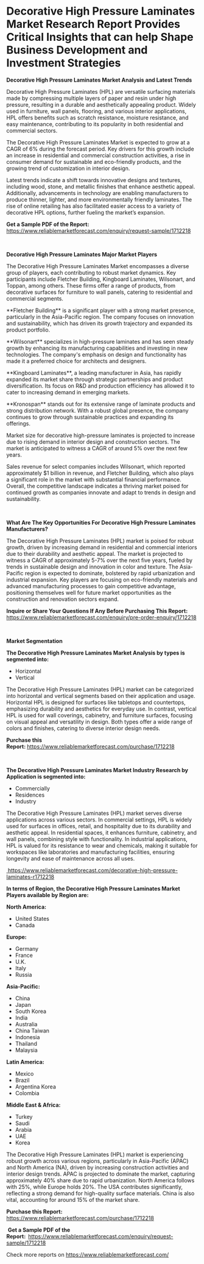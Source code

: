 <p><h1>Decorative High Pressure Laminates Market Research Report Provides Critical Insights that can help Shape Business Development and Investment Strategies</h1></p><p><strong>Decorative High Pressure Laminates Market Analysis and Latest Trends</strong></p>
<p><p>Decorative High Pressure Laminates (HPL) are versatile surfacing materials made by compressing multiple layers of paper and resin under high pressure, resulting in a durable and aesthetically appealing product. Widely used in furniture, wall panels, flooring, and various interior applications, HPL offers benefits such as scratch resistance, moisture resistance, and easy maintenance, contributing to its popularity in both residential and commercial sectors.</p><p>The Decorative High Pressure Laminates Market is expected to grow at a CAGR of 6% during the forecast period. Key drivers for this growth include an increase in residential and commercial construction activities, a rise in consumer demand for sustainable and eco-friendly products, and the growing trend of customization in interior design. </p><p>Latest trends indicate a shift towards innovative designs and textures, including wood, stone, and metallic finishes that enhance aesthetic appeal. Additionally, advancements in technology are enabling manufacturers to produce thinner, lighter, and more environmentally friendly laminates. The rise of online retailing has also facilitated easier access to a variety of decorative HPL options, further fueling the market’s expansion.</p></p>
<p><strong>Get a Sample PDF of the Report:&nbsp;</strong> <a href="https://www.reliablemarketforecast.com/enquiry/request-sample/1712218?utm_campaign=2299&utm_medium=2&utm_source=Github&utm_content=ia&utm_term=28032025&utm_id=decorative-high-pressure-laminates">https://www.reliablemarketforecast.com/enquiry/request-sample/1712218</a></p>
<p>&nbsp;</p>
<p><strong>Decorative High Pressure Laminates Major Market Players</strong></p>
<p><p>The Decorative High Pressure Laminates Market encompasses a diverse group of players, each contributing to robust market dynamics. Key participants include Fletcher Building, Kingboard Laminates, Wilsonart, and Toppan, among others. These firms offer a range of products, from decorative surfaces for furniture to wall panels, catering to residential and commercial segments.</p><p>**Fletcher Building** is a significant player with a strong market presence, particularly in the Asia-Pacific region. The company focuses on innovation and sustainability, which has driven its growth trajectory and expanded its product portfolio. </p><p>**Wilsonart** specializes in high-pressure laminates and has seen steady growth by enhancing its manufacturing capabilities and investing in new technologies. The company's emphasis on design and functionality has made it a preferred choice for architects and designers.</p><p>**Kingboard Laminates**, a leading manufacturer in Asia, has rapidly expanded its market share through strategic partnerships and product diversification. Its focus on R&D and production efficiency has allowed it to cater to increasing demand in emerging markets.</p><p>**Kronospan** stands out for its extensive range of laminate products and strong distribution network. With a robust global presence, the company continues to grow through sustainable practices and expanding its offerings.</p><p>Market size for decorative high-pressure laminates is projected to increase due to rising demand in interior design and construction sectors. The market is anticipated to witness a CAGR of around 5% over the next few years.</p><p>Sales revenue for select companies includes Wilsonart, which reported approximately $1 billion in revenue, and Fletcher Building, which also plays a significant role in the market with substantial financial performance. Overall, the competitive landscape indicates a thriving market poised for continued growth as companies innovate and adapt to trends in design and sustainability.</p></p>
<p>&nbsp;</p>
<p><strong>What Are The Key Opportunities For Decorative High Pressure Laminates Manufacturers?</strong></p>
<p><p>The Decorative High Pressure Laminates (HPL) market is poised for robust growth, driven by increasing demand in residential and commercial interiors due to their durability and aesthetic appeal. The market is projected to witness a CAGR of approximately 5-7% over the next five years, fueled by trends in sustainable design and innovation in color and texture. The Asia-Pacific region is expected to dominate, bolstered by rapid urbanization and industrial expansion. Key players are focusing on eco-friendly materials and advanced manufacturing processes to gain competitive advantage, positioning themselves well for future market opportunities as the construction and renovation sectors expand.</p></p>
<p><strong>Inquire or Share Your Questions If Any Before Purchasing This Report:</strong> <a href="https://www.reliablemarketforecast.com/enquiry/pre-order-enquiry/1712218?utm_campaign=2299&utm_medium=2&utm_source=Github&utm_content=ia&utm_term=28032025&utm_id=decorative-high-pressure-laminates">https://www.reliablemarketforecast.com/enquiry/pre-order-enquiry/1712218</a></p>
<p>&nbsp;</p>
<p><strong>Market Segmentation</strong></p>
<p><strong>The Decorative High Pressure Laminates Market Analysis by types is segmented into:</strong></p>
<p><ul><li>Horizontal</li><li>Vertical</li></ul></p>
<p><p>The Decorative High Pressure Laminates (HPL) market can be categorized into horizontal and vertical segments based on their application and usage. Horizontal HPL is designed for surfaces like tabletops and countertops, emphasizing durability and aesthetics for everyday use. In contrast, vertical HPL is used for wall coverings, cabinetry, and furniture surfaces, focusing on visual appeal and versatility in design. Both types offer a wide range of colors and finishes, catering to diverse interior design needs.</p></p>
<p><strong>Purchase this Report:&nbsp;</strong><a href="https://www.reliablemarketforecast.com/purchase/1712218?utm_campaign=2299&utm_medium=2&utm_source=Github&utm_content=ia&utm_term=28032025&utm_id=decorative-high-pressure-laminates">https://www.reliablemarketforecast.com/purchase/1712218</a></p>
<p>&nbsp;</p>
<p><strong>The Decorative High Pressure Laminates Market Industry Research by Application is segmented into:</strong></p>
<p><ul><li>Commercially</li><li>Residences</li><li>Industry</li></ul></p>
<p><p>The Decorative High Pressure Laminates (HPL) market serves diverse applications across various sectors. In commercial settings, HPL is widely used for surfaces in offices, retail, and hospitality due to its durability and aesthetic appeal. In residential spaces, it enhances furniture, cabinetry, and wall panels, combining style with functionality. In industrial applications, HPL is valued for its resistance to wear and chemicals, making it suitable for workspaces like laboratories and manufacturing facilities, ensuring longevity and ease of maintenance across all uses.</p></p>
<p><a href="https://www.reliablemarketforecast.com/decorative-high-pressure-laminates-r1712218?utm_campaign=2299&utm_medium=2&utm_source=Github&utm_content=ia&utm_term=28032025&utm_id=decorative-high-pressure-laminates">&nbsp;https://www.reliablemarketforecast.com/decorative-high-pressure-laminates-r1712218</a></p>
<p><strong>In terms of Region, the Decorative High Pressure Laminates Market Players available by Region are:</strong></p>
<p>
    <p> <strong> North America: </strong>
        <ul>
            <li>United States</li>
            <li>Canada</li>
        </ul>
        </p> 
    <p> <strong> Europe: </strong>
        <ul>
            <li>Germany</li>
            <li>France</li>
            <li>U.K.</li>
            <li>Italy</li>
            <li>Russia</li>
        </ul>
        </p> 
    <p> <strong> Asia-Pacific: </strong>
        <ul>
            <li>China</li>
            <li>Japan</li>
            <li>South Korea</li>
            <li>India</li>
            <li>Australia</li>
            <li>China Taiwan</li>
            <li>Indonesia</li>
            <li>Thailand</li>
            <li>Malaysia</li>
        </ul>
        </p> 
    <p> <strong> Latin America: </strong>
        <ul>
            <li>Mexico</li>
            <li>Brazil</li>
            <li>Argentina Korea</li>
            <li>Colombia</li>
        </ul>
        </p> 
    <p> <strong> Middle East & Africa: </strong>
        <ul>
            <li>Turkey</li>
            <li>Saudi</li>
            <li>Arabia</li>
            <li>UAE</li>
            <li>Korea</li>
        </ul>
    </p>
    </p>
<p><p>The Decorative High Pressure Laminates (HPL) market is experiencing robust growth across various regions, particularly in Asia-Pacific (APAC) and North America (NA), driven by increasing construction activities and interior design trends. APAC is projected to dominate the market, capturing approximately 40% share due to rapid urbanization. North America follows with 25%, while Europe holds 20%. The USA contributes significantly, reflecting a strong demand for high-quality surface materials. China is also vital, accounting for around 15% of the market share.</p></p>
<p><strong>Purchase this Report: </strong><a href="https://www.reliablemarketforecast.com/purchase/1712218?utm_campaign=2299&utm_medium=2&utm_source=Github&utm_content=ia&utm_term=28032025&utm_id=decorative-high-pressure-laminates">https://www.reliablemarketforecast.com/purchase/1712218</a></p>
<p>&nbsp;<strong>Get a Sample PDF of the Report:&nbsp;&nbsp;</strong><a href="https://www.reliablemarketforecast.com/enquiry/request-sample/1712218?utm_campaign=2299&utm_medium=2&utm_source=Github&utm_content=ia&utm_term=28032025&utm_id=decorative-high-pressure-laminates">https://www.reliablemarketforecast.com/enquiry/request-sample/1712218</a></p>
<p><strong></strong></p>
<p>Check more reports on <a href="https://www.reliablemarketforecast.com/?utm_campaign=2299&utm_medium=2&utm_source=Github&utm_content=ia&utm_term=28032025&utm_id=decorative-high-pressure-laminates">https://www.reliablemarketforecast.com/</a></p>